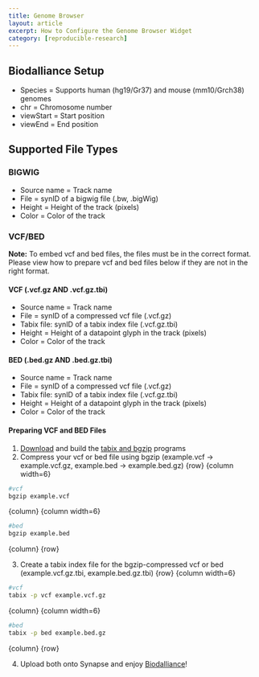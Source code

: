 ```yaml
---
title: Genome Browser
layout: article
excerpt: How to Configure the Genome Browser Widget
category: [reproducible-research]
---
```


## Biodalliance Setup

* Species = Supports human (hg19/Gr37) and mouse (mm10/Grch38) genomes
* chr = Chromosome number 
* viewStart = Start position
* viewEnd  = End position

## Supported File Types

### BIGWIG

* Source name = Track name
* File = synID of a bigwig file (.bw, .bigWig)
* Height = Height of the track (pixels)
* Color = Color of the track

### VCF/BED

**Note:** To embed vcf and bed files, the files must be in the correct format.  Please view how to prepare vcf and bed files below if they are not in the right format.

#### VCF (.vcf.gz **AND** .vcf.gz.tbi)

* Source name = Track name
* File = synID of a compressed vcf file (.vcf.gz)
* Tabix file: synID of a tabix index file (.vcf.gz.tbi)
* Height = Height of a datapoint glyph in the track (pixels)
* Color = Color of the track

#### BED (.bed.gz **AND** .bed.gz.tbi)

* Source name = Track name
* File = synID  of a compressed vcf file (.vcf.gz)
* Tabix file: synID  of a tabix index file (.vcf.gz.tbi)
* Height = Height of a datapoint glyph in the track (pixels)
* Color = Color of the track

#### Preparing VCF and BED Files

1. [Download](http://sourceforge.net/projects/samtools/files/tabix/) and build the [tabix and bgzip](http://www.htslib.org/doc/tabix.html) programs
2. Compress your vcf or bed file using bgzip (example.vcf -> example.vcf.gz, example.bed -> example.bed.gz)
{row}
 {column width=6}

```bash
#vcf
bgzip example.vcf
```

 {column}
 {column width=6}

```bash
#bed
bgzip example.bed
```

{column}
{row}

3. Create a tabix index file for the bgzip-compressed vcf or bed (example.vcf.gz.tbi, example.bed.gz.tbi)
{row}
 {column width=6}

```bash
#vcf
tabix -p vcf example.vcf.gz
```

 {column}
 {column width=6}

```bash
#bed
tabix -p bed example.bed.gz
```

{column}
{row}

4. Upload both onto Synapse and enjoy [Biodalliance](http://www.biodalliance.org/)!
